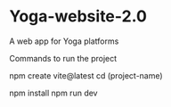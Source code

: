 # Yoga-website-2.0

A web app for Yoga platforms

Commands to run the project

npm create vite@latest
cd (project-name)

npm install
npm run dev